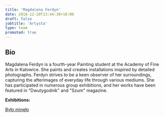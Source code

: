 ```yaml
---
title: 'Magdalena Ferdyn'
date: 2018-12-20T13:44:30+10:00
draft: false
jobtitle: 'Artysta'
type: team
promoted: true
---
```


## Bio

Magdalena Ferdyn is a fourth-year Painting student at the Academy of Fine Arts in Katowice. She paints and creates installations inspired by detailed photographs. Ferdyn strives to be a keen observer of her surroundings, capturing the afterimages of everyday life through various mediums. She has participated in numerous group exhibitions, and her works have been featured in "Dwutygodnik" and "Szum" magazine.

**Exhibitions:**

[Było minęło](/wystawy/bylo-minelo)
